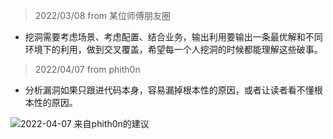 > 2022/03/08 from 某位师傅朋友圈

- 挖洞需要考虑场景、考虑配置、结合业务，输出利用要输出一条最优解和不同环境下的利用，做到交叉覆盖，希望每一个人挖洞的时候都能理解这些破事。

> 2022/04/07 from phith0n

- 分析漏洞如果只跟进代码本身，容易漏掉根本性的原因，或者让读者看不懂根本性的原因。

![2022-04-07 来自phith0n的建议](https://user-images.githubusercontent.com/55024146/162485704-98f24f3d-3f9f-4ec8-b347-ac485f83d68d.png)

